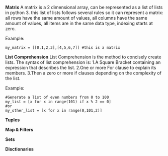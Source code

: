 **Matrix**
A matrix is a 2 dimensional array, can be represented as a list of lists in python 3.
this list of lists follows several rules so it can represent a matrix:
all rows have the same amount of values, all columns have the same amount of values, all items are in the same data type, indexing starts at zero.

Example:
```python:
my_matrix = [[0,1,2,3],[4,5,6,7]] #this is a matrix
```
**List Comprehension**
List Comprehension is the method to concisely create lists.
The syntax of list comprehension is:
1.A Square Bracket containing an expression that describes the list.
2.One or more For clause to explain its members.
3.Then a zero or more if clauses depending on the complexity of the list.

Example:
```python:
#Generate a list of even numbers from 0 to 100
my_list = [x for x in range(101) if x % 2 == 0]
#or
my_other_list = [x for x in range(0,101,2)]
```
**Tuples**

**Map & Filters**

**Sets**

**Disctionaries**
